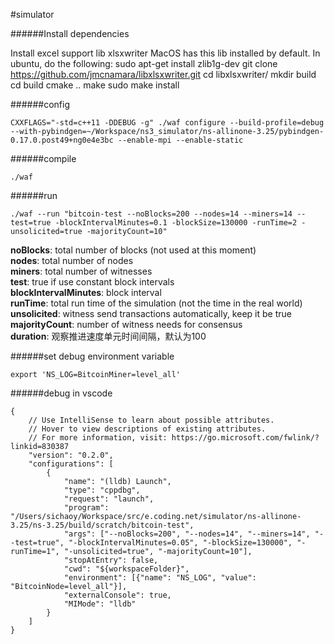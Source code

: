 #simulator

######Install dependencies

Install excel support lib xlsxwriter
MacOS has this lib installed by default. In ubuntu, do the following:
sudo apt-get install zlib1g-dev
git clone https://github.com/jmcnamara/libxlsxwriter.git
cd libxlsxwriter/
mkdir build
cd build
cmake ..
make
sudo make install

######config
```
CXXFLAGS="-std=c++11 -DDEBUG -g" ./waf configure --build-profile=debug --with-pybindgen=~/Workspace/ns3_simulator/ns-allinone-3.25/pybindgen-0.17.0.post49+ng0e4e3bc --enable-mpi --enable-static
```
######compile
```
./waf
```
######run
```
./waf --run "bitcoin-test --noBlocks=200 --nodes=14 --miners=14 --test=true -blockIntervalMinutes=0.1 -blockSize=130000 -runTime=2 -unsolicited=true -majorityCount=10"
```
**noBlocks**: total number of blocks (not used at this moment)<br>
**nodes**: total number of nodes<br>
**miners**: total number of witnesses<br>
**test**: true if use constant block intervals<br>
**blockIntervalMinutes**: block interval<br>
**runTime**: total run time of the simulation (not the time in the real world)<br>
**unsolicited**: witness send transactions automatically, keep it be true<br>
**majorityCount**: number of witness needs for consensus<br>
**duration**: 观察推进速度单元时间间隔，默认为100

######set debug environment variable
```
export 'NS_LOG=BitcoinMiner=level_all'
```

######debug in vscode
```
{
    // Use IntelliSense to learn about possible attributes.
    // Hover to view descriptions of existing attributes.
    // For more information, visit: https://go.microsoft.com/fwlink/?linkid=830387
    "version": "0.2.0",
    "configurations": [
        {
            "name": "(lldb) Launch",
            "type": "cppdbg",
            "request": "launch",
            "program": "/Users/sichaoy/Workspace/src/e.coding.net/simulator/ns-allinone-3.25/ns-3.25/build/scratch/bitcoin-test",
            "args": ["--noBlocks=200", "--nodes=14", "--miners=14", "--test=true", "-blockIntervalMinutes=0.05", "-blockSize=130000", "-runTime=1", "-unsolicited=true", "-majorityCount=10"],
            "stopAtEntry": false,
            "cwd": "${workspaceFolder}",
            "environment": [{"name": "NS_LOG", "value": "BitcoinNode=level_all"}],
            "externalConsole": true,
            "MIMode": "lldb"
        }
    ]
}
```
